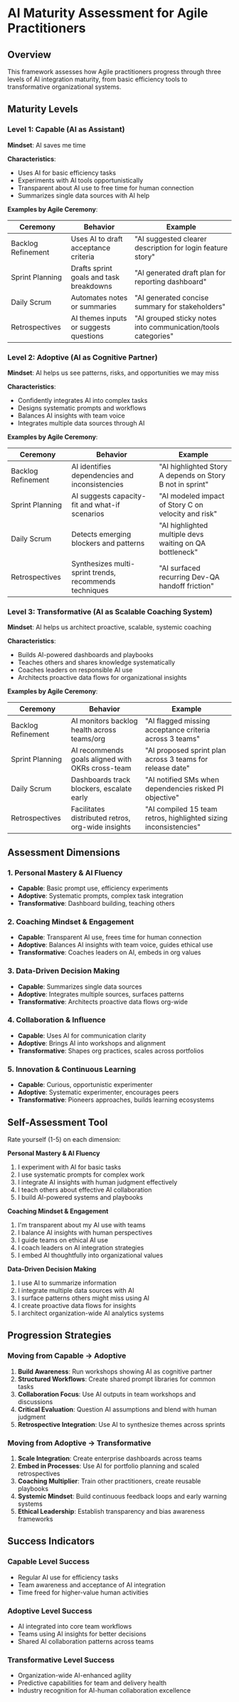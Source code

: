 # AI Maturity Assessment for Agile Practitioners

## Overview

This framework assesses how Agile practitioners progress through three levels of AI integration maturity, from basic efficiency tools to transformative organizational systems.

## Maturity Levels

### Level 1: Capable (AI as Assistant)
**Mindset**: AI saves me time

**Characteristics**:
- Uses AI for basic efficiency tasks
- Experiments with AI tools opportunistically
- Transparent about AI use to free time for human connection
- Summarizes single data sources with AI help

**Examples by Agile Ceremony**:

| Ceremony | Behavior | Example |
|----------|----------|---------|
| Backlog Refinement | Uses AI to draft acceptance criteria | "AI suggested clearer description for login feature story" |
| Sprint Planning | Drafts sprint goals and task breakdowns | "AI generated draft plan for reporting dashboard" |
| Daily Scrum | Automates notes or summaries | "AI generated concise summary for stakeholders" |
| Retrospectives | AI themes inputs or suggests questions | "AI grouped sticky notes into communication/tools categories" |

### Level 2: Adoptive (AI as Cognitive Partner)
**Mindset**: AI helps us see patterns, risks, and opportunities we may miss

**Characteristics**:
- Confidently integrates AI into complex tasks
- Designs systematic prompts and workflows
- Balances AI insights with team voice
- Integrates multiple data sources through AI

**Examples by Agile Ceremony**:

| Ceremony | Behavior | Example |
|----------|----------|---------|
| Backlog Refinement | AI identifies dependencies and inconsistencies | "AI highlighted Story A depends on Story B not in sprint" |
| Sprint Planning | AI suggests capacity-fit and what-if scenarios | "AI modeled impact of Story C on velocity and risk" |
| Daily Scrum | Detects emerging blockers and patterns | "AI highlighted multiple devs waiting on QA bottleneck" |
| Retrospectives | Synthesizes multi-sprint trends, recommends techniques | "AI surfaced recurring Dev-QA handoff friction" |

### Level 3: Transformative (AI as Scalable Coaching System)
**Mindset**: AI helps us architect proactive, scalable, systemic coaching

**Characteristics**:
- Builds AI-powered dashboards and playbooks
- Teaches others and shares knowledge systematically
- Coaches leaders on responsible AI use
- Architects proactive data flows for organizational insights

**Examples by Agile Ceremony**:

| Ceremony | Behavior | Example |
|----------|----------|---------|
| Backlog Refinement | AI monitors backlog health across teams/org | "AI flagged missing acceptance criteria across 3 teams" |
| Sprint Planning | AI recommends goals aligned with OKRs cross-team | "AI proposed sprint plan across 3 teams for release date" |
| Daily Scrum | Dashboards track blockers, escalate early | "AI notified SMs when dependencies risked PI objective" |
| Retrospectives | Facilitates distributed retros, org-wide insights | "AI compiled 15 team retros, highlighted sizing inconsistencies" |

## Assessment Dimensions

### 1. Personal Mastery & AI Fluency
- **Capable**: Basic prompt use, efficiency experiments
- **Adoptive**: Systematic prompts, complex task integration
- **Transformative**: Dashboard building, teaching others

### 2. Coaching Mindset & Engagement
- **Capable**: Transparent AI use, frees time for human connection
- **Adoptive**: Balances AI insights with team voice, guides ethical use
- **Transformative**: Coaches leaders on AI, embeds in org values

### 3. Data-Driven Decision Making
- **Capable**: Summarizes single data sources
- **Adoptive**: Integrates multiple sources, surfaces patterns
- **Transformative**: Architects proactive data flows org-wide

### 4. Collaboration & Influence
- **Capable**: Uses AI for communication clarity
- **Adoptive**: Brings AI into workshops and alignment
- **Transformative**: Shapes org practices, scales across portfolios

### 5. Innovation & Continuous Learning
- **Capable**: Curious, opportunistic experimenter
- **Adoptive**: Systematic experimenter, encourages peers
- **Transformative**: Pioneers approaches, builds learning ecosystems

## Self-Assessment Tool

Rate yourself (1-5) on each dimension:

**Personal Mastery & AI Fluency**
1. I experiment with AI for basic tasks
2. I use systematic prompts for complex work
3. I integrate AI insights with human judgment effectively
4. I teach others about effective AI collaboration
5. I build AI-powered systems and playbooks

**Coaching Mindset & Engagement**
1. I'm transparent about my AI use with teams
2. I balance AI insights with human perspectives
3. I guide teams on ethical AI use
4. I coach leaders on AI integration strategies
5. I embed AI thoughtfully into organizational values

**Data-Driven Decision Making**
1. I use AI to summarize information
2. I integrate multiple data sources with AI
3. I surface patterns others might miss using AI
4. I create proactive data flows for insights
5. I architect organization-wide AI analytics systems

## Progression Strategies

### Moving from Capable → Adoptive
1. **Build Awareness**: Run workshops showing AI as cognitive partner
2. **Structured Workflows**: Create shared prompt libraries for common tasks
3. **Collaboration Focus**: Use AI outputs in team workshops and discussions
4. **Critical Evaluation**: Question AI assumptions and blend with human judgment
5. **Retrospective Integration**: Use AI to synthesize themes across sprints

### Moving from Adoptive → Transformative
1. **Scale Integration**: Create enterprise dashboards across teams
2. **Embed in Processes**: Use AI for portfolio planning and scaled retrospectives
3. **Coaching Multiplier**: Train other practitioners, create reusable playbooks
4. **Systemic Mindset**: Build continuous feedback loops and early warning systems
5. **Ethical Leadership**: Establish transparency and bias awareness frameworks

## Success Indicators

### Capable Level Success
- Regular AI use for efficiency tasks
- Team awareness and acceptance of AI integration
- Time freed for higher-value human activities

### Adoptive Level Success
- AI integrated into core team workflows
- Teams using AI insights for better decisions
- Shared AI collaboration patterns across teams

### Transformative Level Success
- Organization-wide AI-enhanced agility
- Predictive capabilities for team and delivery health
- Industry recognition for AI-human collaboration excellence
